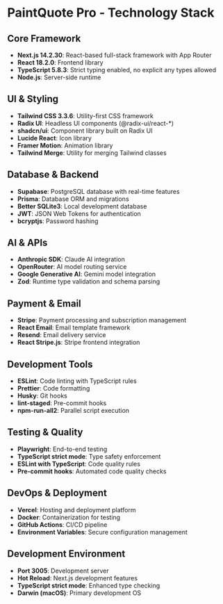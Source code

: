 # PaintQuote Pro - Technology Stack

## Core Framework
- **Next.js 14.2.30**: React-based full-stack framework with App Router
- **React 18.2.0**: Frontend library
- **TypeScript 5.8.3**: Strict typing enabled, no explicit any types allowed
- **Node.js**: Server-side runtime

## UI & Styling
- **Tailwind CSS 3.3.6**: Utility-first CSS framework
- **Radix UI**: Headless UI components (@radix-ui/react-*)
- **shadcn/ui**: Component library built on Radix UI
- **Lucide React**: Icon library
- **Framer Motion**: Animation library
- **Tailwind Merge**: Utility for merging Tailwind classes

## Database & Backend
- **Supabase**: PostgreSQL database with real-time features
- **Prisma**: Database ORM and migrations
- **Better SQLite3**: Local development database
- **JWT**: JSON Web Tokens for authentication
- **bcryptjs**: Password hashing

## AI & APIs
- **Anthropic SDK**: Claude AI integration
- **OpenRouter**: AI model routing service
- **Google Generative AI**: Gemini model integration
- **Zod**: Runtime type validation and schema parsing

## Payment & Email
- **Stripe**: Payment processing and subscription management
- **React Email**: Email template framework
- **Resend**: Email delivery service
- **React Stripe.js**: Stripe frontend integration

## Development Tools
- **ESLint**: Code linting with TypeScript rules
- **Prettier**: Code formatting
- **Husky**: Git hooks
- **lint-staged**: Pre-commit hooks
- **npm-run-all2**: Parallel script execution

## Testing & Quality
- **Playwright**: End-to-end testing
- **TypeScript strict mode**: Type safety enforcement
- **ESLint with TypeScript**: Code quality rules
- **Pre-commit hooks**: Automated code quality checks

## DevOps & Deployment
- **Vercel**: Hosting and deployment platform
- **Docker**: Containerization for testing
- **GitHub Actions**: CI/CD pipeline
- **Environment Variables**: Secure configuration management

## Development Environment
- **Port 3005**: Development server
- **Hot Reload**: Next.js development features
- **TypeScript strict mode**: Enhanced type checking
- **Darwin (macOS)**: Primary development OS